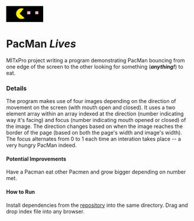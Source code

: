 <img src="PM.jpg" width='100'/>

# PacMan ***Lives***
MITxPro project writing a program demonstrating PacMan bouncing from one edge of the screen to the other looking for something (***anything!***) to eat.
### Details 
The program makes use of four images depending on the direction of movement on the screen (with mouth open and closed). It uses a two element array within an array indexed at the direction (number indicating way it's facing) and focus (number indicating mouth opened or closed) of the image. The direction changes based on when the image reaches the border of the page (based on both the page's width and image's width). The focus alternates from 0 to 1 each time an interation takes place -- a very hungry PacMan indeed.
#### Potential Improvements
Have a Pacman eat other Pacmen and grow bigger depending on number met.
#### How to Run
Install dependencies from the [repository](https://github.com/TaylorCharlesHall/PacMan) into the same directory. Drag and drop index file into any browser.
